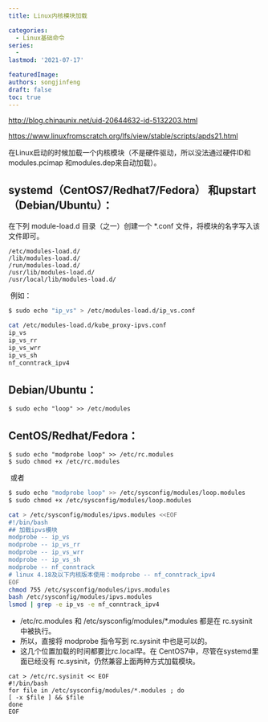 ```yaml
---
title: Linux内核模块加载

categories:
  - Linux基础命令
series: 
  - 
lastmod: '2021-07-17'

featuredImage: 
authors: songjinfeng
draft: false
toc: true
---
```


http://blog.chinaunix.net/uid-20644632-id-5132203.html

https://www.linuxfromscratch.org/lfs/view/stable/scripts/apds21.html



在Linux启动的时候加载一个内核模块（不是硬件驱动，所以没法通过硬件ID和modules.pcimap 和modules.dep来自动加载）。

## systemd（CentOS7/Redhat7/Fedora） 和upstart （Debian/Ubuntu）：

在下列 module-load.d 目录（之一）创建一个 *.conf 文件，将模块的名字写入该文件即可。

```
/etc/modules-load.d/
/lib/modules-load.d/
/run/modules-load.d/
/usr/lib/modules-load.d/
/usr/local/lib/modules-load.d/
```

​		例如： 

```bash
$ sudo echo "ip_vs" > /etc/modules-load.d/ip_vs.conf

cat /etc/modules-load.d/kube_proxy-ipvs.conf
ip_vs
ip_vs_rr
ip_vs_wrr
ip_vs_sh
nf_conntrack_ipv4

```

## Debian/Ubuntu：

```
$ sudo echo "loop" >> /etc/modules
```

## CentOS/Redhat/Fedora：

```
$ sudo echo "modprobe loop" >> /etc/rc.modules
$ sudo chmod +x /etc/rc.modules
```

​	或者 

```bash
$ sudo echo "modprobe loop" >> /etc/sysconfig/modules/loop.modules
$ sudo chmod +x /etc/sysconfig/modules/loop.modules

cat > /etc/sysconfig/modules/ipvs.modules <<EOF
#!/bin/bash
## 加载ipvs模块
modprobe -- ip_vs
modprobe -- ip_vs_rr
modprobe -- ip_vs_wrr
modprobe -- ip_vs_sh
modprobe -- nf_conntrack  
# linux 4.18及以下内核版本使用：modprobe -- nf_conntrack_ipv4
EOF
chmod 755 /etc/sysconfig/modules/ipvs.modules 
bash /etc/sysconfig/modules/ipvs.modules 
lsmod | grep -e ip_vs -e nf_conntrack_ipv4
```

  + /etc/rc.modules 和 /etc/sysconfig/modules/*.modules 都是在 rc.sysinit 中被执行。
  + 所以，直接将 modprobe 指令写到 rc.sysinit 中也是可以的。
  + 这几个位置加载的时间都要比rc.local早。在 CentOS7中，尽管在systemd里面已经没有 rc.sysinit，仍然兼容上面两种方式加载模块。  

```
cat > /etc/rc.sysinit << EOF
#!/bin/bash
for file in /etc/sysconfig/modules/*.modules ; do
[ -x $file ] && $file
done
EOF
```



